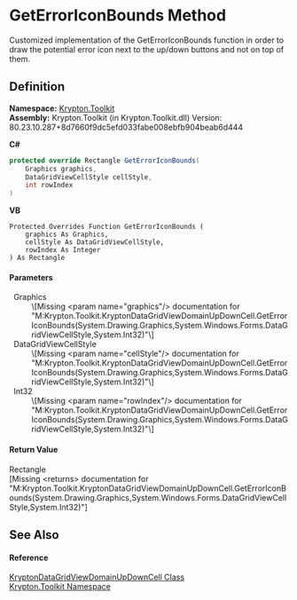 # GetErrorIconBounds Method


Customized implementation of the GetErrorIconBounds function in order to draw the potential error icon next to the up/down buttons and not on top of them.



## Definition
**Namespace:** <a href="79d2eac2-21f4-54ff-7552-b20c33c30600.md">Krypton.Toolkit</a>  
**Assembly:** Krypton.Toolkit (in Krypton.Toolkit.dll) Version: 80.23.10.287+8d7660f9dc5efd033fabe008ebfb904beab6d444

**C#**
``` C#
protected override Rectangle GetErrorIconBounds(
	Graphics graphics,
	DataGridViewCellStyle cellStyle,
	int rowIndex
)
```
**VB**
``` VB
Protected Overrides Function GetErrorIconBounds ( 
	graphics As Graphics,
	cellStyle As DataGridViewCellStyle,
	rowIndex As Integer
) As Rectangle
```



#### Parameters
<dl><dt>  Graphics</dt><dd>\[Missing &lt;param name="graphics"/&gt; documentation for "M:Krypton.Toolkit.KryptonDataGridViewDomainUpDownCell.GetErrorIconBounds(System.Drawing.Graphics,System.Windows.Forms.DataGridViewCellStyle,System.Int32)"\]</dd><dt>  DataGridViewCellStyle</dt><dd>\[Missing &lt;param name="cellStyle"/&gt; documentation for "M:Krypton.Toolkit.KryptonDataGridViewDomainUpDownCell.GetErrorIconBounds(System.Drawing.Graphics,System.Windows.Forms.DataGridViewCellStyle,System.Int32)"\]</dd><dt>  Int32</dt><dd>\[Missing &lt;param name="rowIndex"/&gt; documentation for "M:Krypton.Toolkit.KryptonDataGridViewDomainUpDownCell.GetErrorIconBounds(System.Drawing.Graphics,System.Windows.Forms.DataGridViewCellStyle,System.Int32)"\]</dd></dl>

#### Return Value
Rectangle  
\[Missing &lt;returns&gt; documentation for "M:Krypton.Toolkit.KryptonDataGridViewDomainUpDownCell.GetErrorIconBounds(System.Drawing.Graphics,System.Windows.Forms.DataGridViewCellStyle,System.Int32)"\]

## See Also


#### Reference
<a href="8671647e-286c-8026-382c-a91a034a0e34.md">KryptonDataGridViewDomainUpDownCell Class</a>  
<a href="79d2eac2-21f4-54ff-7552-b20c33c30600.md">Krypton.Toolkit Namespace</a>  
